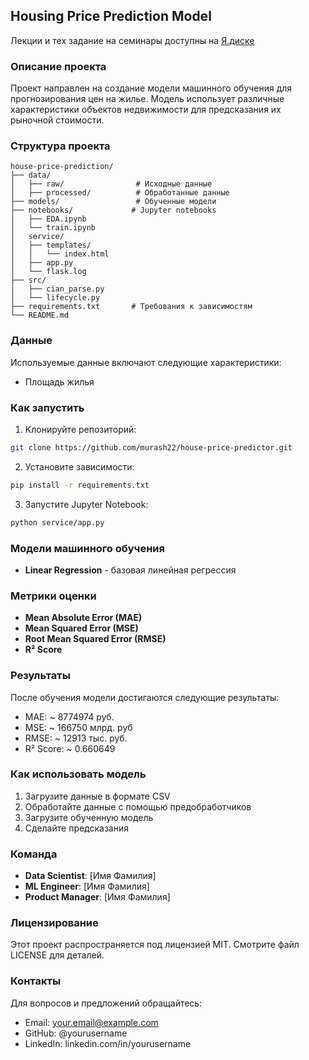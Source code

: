 ## Housing Price Prediction Model

Лекции и тех задание на семинары доступны на [Я.диске](https://disk.yandex.ru/d/vDb3HPumZ2xK0w)  

### Описание проекта
Проект направлен на создание модели машинного обучения для прогнозирования цен на жилье. Модель использует различные характеристики объектов недвижимости для предсказания их рыночной стоимости.

### Структура проекта
```
house-price-prediction/
├── data/
│   ├── raw/                # Исходные данные
│   ├── processed/          # Обработанные данные
├── models/                 # Обученные модели
├── notebooks/             # Jupyter notebooks
│   ├── EDA.ipynb
│   └── train.ipynb
│   service/
│   ├── templates/
│   │   └── index.html
│   ├── app.py
│   └── flask.log
├── src/                   
│   ├── cian_parse.py
│   └── lifecycle.py           
├── requirements.txt       # Требования к зависимостям
└── README.md
```

### Данные
Используемые данные включают следующие характеристики:
* Площадь жилья

### Как запустить
1. Клонируйте репозиторий:
```bash
git clone https://github.com/murash22/house-price-predictor.git
```

2. Установите зависимости:
```bash
pip install -r requirements.txt
```

3. Запустите Jupyter Notebook:
```bash
python service/app.py
```

### Модели машинного обучения
* **Linear Regression** - базовая линейная регрессия

### Метрики оценки
* **Mean Absolute Error (MAE)**
* **Mean Squared Error (MSE)**
* **Root Mean Squared Error (RMSE)**
* **R² Score**

### Результаты
После обучения модели достигаются следующие результаты:
* MAE: ~ 8774974 руб.
* MSE: ~ 166750 млрд. руб
* RMSE: ~ 12913 тыс. руб.
* R² Score: ~ 0.660649

### Как использовать модель
1. Загрузите данные в формате CSV
2. Обработайте данные с помощью предобработчиков
3. Загрузите обученную модель
4. Сделайте предсказания

### Команда
* **Data Scientist**: [Имя Фамилия]
* **ML Engineer**: [Имя Фамилия]
* **Product Manager**: [Имя Фамилия]

### Лицензирование
Этот проект распространяется под лицензией MIT. Смотрите файл LICENSE для деталей.

### Контакты
Для вопросов и предложений обращайтесь:
* Email: your.email@example.com
* GitHub: @yourusername
* LinkedIn: linkedin.com/in/yourusername
